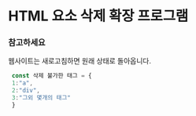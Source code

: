 # HTML 요소 삭제 확장 프로그램

<h3>참고하세요</h3>

웹사이트는 새로고침하면 원래 상태로 돌아옵니다.

```js
 const 삭제 불가한 태그 = {
 1:"a",
 2:"div",
 3:"그외 몇개의 태그"
 }
```
